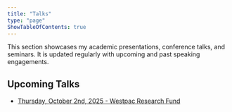 ```yaml
---
title: "Talks"
type: "page"
ShowTableOfContents: true
---
```


This section showcases my academic presentations, conference talks, and seminars. It is updated regularly with upcoming and past speaking engagements.

## Upcoming Talks

- [Thursday, October 2nd, 2025 - Westpac Research Fund](/talks/2025_08_00_WestpacFellowship/)